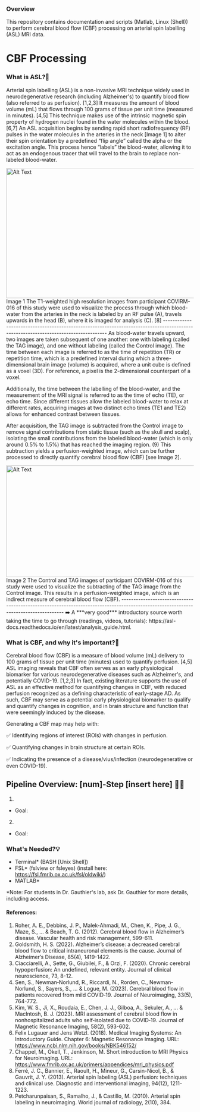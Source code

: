 ### Overview  
This repository contains documentation and scripts (Matlab, Linux (Shell)) to perform cerebral blood flow (CBF) processing on arterial spin labelling (ASL) MRI data. 

# CBF Processing

### What is ASL?🤔
Arterial spin labelling (ASL) is a non-invasive MRI technique widely used in neurodegenerative research (including Alzheimer's) to quantify blood flow (also referred to as perfusion). [1,2,3] It measures the amount of blood volume (mL) that flows through 100 grams of tissue per unit time (measured in minutes). [4,5] This technique makes use of the intrinsic magnetic spin property of hydrogen nuclei found in the water molecules within the blood. [6,7] An ASL acquisition begins by sending rapid short radiofrequency (RF) pulses in the water molecules in the arteries in the neck [Image 1] to alter their spin orientation by a predefined “flip angle” called the alpha or the excitation angle. This process hence “labels” the blood-water, allowing it to act as an endogenous tracer that will travel to the brain to replace non-labeled blood-water. 

<img src="https://github.com/user-attachments/assets/d4e2f536-143b-4d6e-bc78-11b520a9133a" alt="Alt Text" width="1000" height="350">
Image 1 The T1-weighted high resolution images from participant COVIRM-016 of this study were used to visualize the process through which blood-water from the arteries in the neck is labeled by an RF pulse (A), travels upwards in the head (B), where it is imaged for analysis (C). [8]
------------------------------------------------------------------------------------------------------------------------------------
As blood-water travels upward, two images are taken subsequent of one another: one with labeling (called the TAG image), and one without labeling (called the Control image). The time between each image is referred to as the time of repetition (TR) or repetition time, which is a predefined interval during which a three-dimensional brain image (volume) is acquired, where a unit cube is defined as a voxel (3D). For reference, a pixel is the 2-dimensional counterpart of a voxel. 

Additionally, the time between the labelling of the blood-water, and the measurement of the MRI signal is referred to as the time of echo (TE), or echo time. Since different tissues allow the labeled blood-water to relax at different rates, acquiring images at two distinct echo times (TE1 and TE2) allows for enhanced contrast between tissues. 

After acquisition, the TAG image is subtracted from the Control image to remove signal contributions from static tissue (such as the skull and scalp), isolating the small contributions from the labeled blood-water (which is only around 0.5% to 1.5%) that has reached the imaging region. (9) This subtraction yields a perfusion-weighted image, which can be further processed to directly quantify cerebral blood flow (CBF) [see Image 2]. 

<img src="https://github.com/user-attachments/assets/b2094886-e3b5-4514-9dc5-c28b8e4577ef" alt="Alt Text" width="1000" height="300">
Image 2 The Control and TAG images of participant COVIRM-016 of this study were used to visualize the subtracting of the TAG image from the Control image. This results in a perfusion-weighted image, which is an indirect measure of cerebral blood flow (CBF).
------------------------------------------------------------------------------------------------------------------------------------
➡️ A ***very good*** introductory source worth taking the time to go through (readings, videos, tutorials): https://asl-docs.readthedocs.io/en/latest/analysis_guide.html. 

### What is CBF, and why it's important?🧐
Cerebral blood flow (CBF) is a measure of blood volume (mL) delivery to 100 grams of tissue per unit time (minutes) used to quantify perfusion. [4,5] ASL imaging reveals that CBF often serves as an early physiological biomarker for various neurodegenerative diseases such as Alzheimer's, and potentially COVID-19. [1,2,3] In fact, existing literature supports the use of ASL as an effective method for quantifying changes in CBF, with reduced perfusion recognized as a defining characteristic of early-stage AD. As such, CBF may serve as a potential early physiological biomarker to qualify and quantify changes in cognition, and in brain structure and function that were seemingly induced by the disease. 

Generating a CBF map may help with:

   ✅ Identifying regions of interest (ROIs) with changes in perfusion. 
   
   ✅ Quantifying changes in brain structure at certain ROIs.
   
   ✅ Indicating the presence of a disease/vius/infection (neurodegenerative or even COVID-19).
   

## Pipeline Overview: [num]-Step [insert here] 👩‍💻
1. 
- Goal: 
2. 
- Goal: 


### What's Needed?💡
- Terminal* (BASH [Unix Shell])
- FSL* (fslview or fsleyes) (install here: https://fsl.fmrib.ox.ac.uk/fsl/oldwiki/) 
- MATLAB*

*Note: For students in Dr. Gauthier's lab, ask Dr. Gauthier for more details, including access. 

#### References:
1. Roher, A. E., Debbins, J. P., Malek-Ahmadi, M., Chen, K., Pipe, J. G., Maze, S., ... & Beach, T. G. (2012). Cerebral blood flow in Alzheimer’s disease. Vascular health and risk management, 599-611.
2. Goldsmith, H. S. (2022). Alzheimer’s disease: a decreased cerebral blood flow to critical intraneuronal elements is the cause. Journal of Alzheimer’s Disease, 85(4), 1419-1422.
3. Ciacciarelli, A., Sette, G., Giubilei, F., & Orzi, F. (2020). Chronic cerebral hypoperfusion: An undefined, relevant entity. Journal of clinical neuroscience, 73, 8-12.
4. Sen, S., Newman‐Norlund, R., Riccardi, N., Rorden, C., Newman‐Norlund, S., Sayers, S., ... & Logue, M. (2023). Cerebral blood flow in patients recovered from mild COVID‐19. Journal of Neuroimaging, 33(5), 764-772.
5. Kim, W. S., Ji, X., Roudaia, E., Chen, J. J., Gilboa, A., Sekuler, A., ... & MacIntosh, B. J. (2023). MRI assessment of cerebral blood flow in nonhospitalized adults who self‐isolated due to COVID‐19. Journal of Magnetic Resonance Imaging, 58(2), 593-602.
6. Felix Lugauer and Jens Wetzl. (2018). Medical Imaging Systems: An Introductory Guide. Chapter 6: Magnetic Resonance Imaging. URL: https://www.ncbi.nlm.nih.gov/books/NBK546152/
7. Chappel, M., Okell, T., Jenkinson, M. Short introduction to MRI Physics for Neuroimaging. URL: https://www.fmrib.ox.ac.uk/primers/appendices/mri_physics.pdf
8. Ferré, J. C., Bannier, E., Raoult, H., Mineur, G., Carsin-Nicol, B., & Gauvrit, J. Y. (2013). Arterial spin labeling (ASL) perfusion: techniques and clinical use. Diagnostic and interventional imaging, 94(12), 1211-1223.
9. Petcharunpaisan, S., Ramalho, J., & Castillo, M. (2010). Arterial spin labeling in neuroimaging. World journal of radiology, 2(10), 384.
